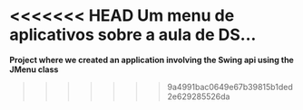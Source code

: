 <<<<<<< HEAD
Um menu de aplicativos sobre a aula de DS...
=======

**Project where we created an application involving the Swing api using the JMenu class**
>>>>>>> 9a4991bac0649e67b39815b1ded2e629285526da
